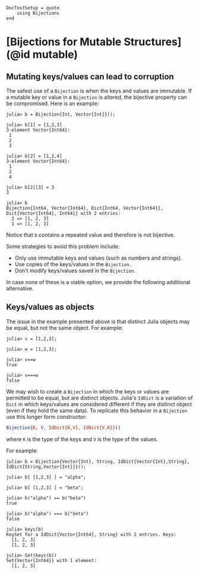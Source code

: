 ```@meta
DocTestSetup = quote
    using Bijections
end
```

# [Bijections for Mutable Structures](@id mutable)

## Mutating keys/values can lead to corruption

The safest use of a `Bijection` is when the keys and values  are immutable.
If a mutable key or value in a `Bijection` is altered, the bijective property
can be compromised. Here is an example:

```jldoctest
julia> b = Bijection{Int, Vector{Int}}();

julia> b[1] = [1,2,3]
3-element Vector{Int64}:
 1
 2
 3

julia> b[2] = [1,2,4]
3-element Vector{Int64}:
 1
 2
 4

julia> b[2][3] = 3
3

julia> b
Bijection{Int64, Vector{Int64}, Dict{Int64, Vector{Int64}}, Dict{Vector{Int64}, Int64}} with 2 entries:
  2 => [1, 2, 3]
  1 => [1, 2, 3]
```
Notice that `b` contains a repeated value and therefore is not bijective.

Some strategies to avoid this problem include:
* Only use immutable keys and values (such as numbers and strings).
* Use copies of the keys/values in the `Bijection`.
* Don't modify keys/values saved in the `Bijection`.

In case none of these is a viable option, we provide the following additional alternative.



## Keys/values as objects

The issue in the example presented above is that distinct Julia objects may be equal, but not the same object. For example:

```jldoctest
julia> v = [1,2,3];

julia> w = [1,2,3];

julia> v==w
true

julia> v===w
false
```

We may wish to create a `Bijection` in which the keys or values are permitted to be equal, but are distinct objects. Julia's `IdDict` is a variation of `Dict` in which keys/values are considered different if they are distinct object (even if they hold the same data). To replicate this behavior in a `Bijection` use this longer form constructor:

```julia
Bijection{K, V, IdDict{K,V}, IdDict{V,K}}()
```

where `K` is the type of the keys and `V` is the type of the values.

For example:

```jldoctest
julia> b = Bijection{Vector{Int}, String, IdDict{Vector{Int},String}, IdDict{String,Vector{Int}}}();

julia> b[ [1,2,3] ] = "alpha";

julia> b[ [1,2,3] ] = "beta";

julia> b("alpha") == b("beta")
true

julia> b("alpha") === b("beta")
false

julia> keys(b)
KeySet for a IdDict{Vector{Int64}, String} with 2 entries. Keys:
  [1, 2, 3]
  [1, 2, 3]

julia> Set(keys(b))
Set{Vector{Int64}} with 1 element:
  [1, 2, 3]
```
